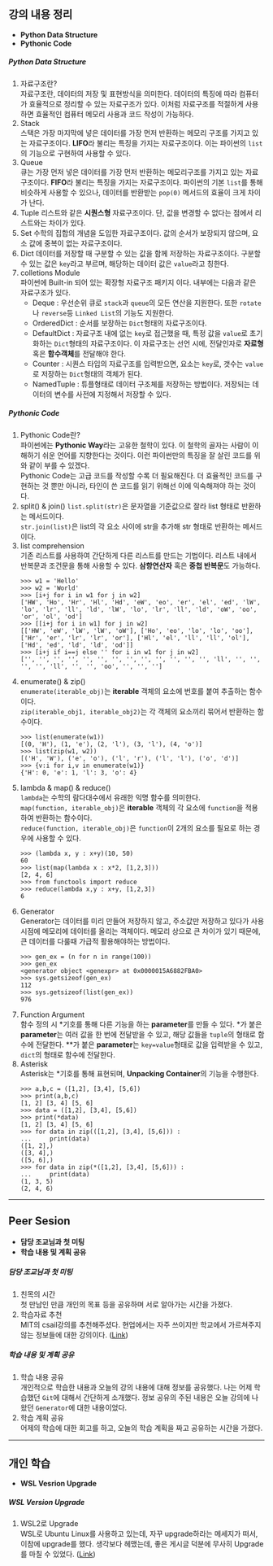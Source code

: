 ## 강의 내용 정리

-   **Python Data Structure**
-   **Pythonic Code**

##### Python Data Structure

1. 자료구조란?  
    자료구조란, 데이터의 저장 및 표현방식을 의미한다. 데이터의 특징에 따라 컴퓨터가 효율적으로 정리할 수 있는 자료구조가 있다. 이처럼 자료구조를 적절하게 사용하면 효율적인 컴퓨터 메모리 사용과 코드 작성이 가능하다.  
2. Stack  
    스택은 가장 마지막에 넣은 데이터를 가장 먼저 반환하는 메모리 구조를 가지고 있는 자료구조이다. **LIFO**라 불리는 특징을 가지는 자료구조이다. 이는 파이썬의 `list`의 기능으로 구현하여 사용할 수 있다.  
3. Queue  
    큐는 가장 먼저 넣은 데이터를 가장 먼저 반환하는 메모리구조를 가지고 있는 자료구조이다. **FIFO**라 불리는 특징을 가지는 자료구조이다. 파이썬의 기본 `list`를 통해 비슷하게 사용할 수 있으나, 데이터를 반환받는 `pop(0)` 메서드의 효율이 크게 차이가 난다.  
4. Tuple
    리스트와 같은 **시퀀스형** 자료구조이다. 단, 값을 변경할 수 없다는 점에서 리스트와는 차이가 있다.  
5. Set
    수학의 집합의 개념을 도입한 자료구조이다. 값의 순서가 보장되지 않으며, 요소 값에 중복이 없는 자료구조이다.  
6. Dict
    데이터를 저장할 때 구분할 수 있는 값을 함께 저장하는 자료구조이다. 구분할 수 있는 값은 `key`라고 부르며, 해당하는 데이터 값은 `value`라고 칭한다.
7. colletions Module  
    파이썬에 Built-in 되어 있는 확장형 자료구조 패키지 이다. 내부에는 다음과 같은 자료구조가 있다.  
    * Deque : 우선순위 큐로 `stack`과 `queue`의 모든 연산을 지원한다. 또한 `rotate`나 `reverse`등 `Linked List`의 기능도 지원한다.  
    * OrderedDict : 순서를 보장하는 `Dict`형태의 자료구조이다.
    * DefaultDict : 자료구조 내에 없는 `key`로 접근했을 때, 특정 값을 `value`로 초기화하는 `Dict`형태의 자료구조이다. 이 자료구조는 선언 시에, 전달인자로 **자료형** 혹은 **함수객체**를 전달해야 한다.  
    * Counter : 시퀀스 타입의 자료구조를 입력받으면, 요소는 `key`로, 갯수는 `value`로 저장하는 `Dict`형태의 객체가 된다.  
    * NamedTuple : 튜플형태로 데이터 구조체를 저장하는 방법이다. 저장되는 데이터의 변수를 사전에 지정해서 저장할 수 있다.

##### Pythonic Code  

1.  Pythonic Code란?  
    파이썬에는 **Pythonic Way**라는 고유한 철학이 있다. 이 철학의 골자는 사람이 이해하기 쉬운 언어를 지향한다는 것이다. 이런 파이썬만의 특징을 잘 살린 코드를 위와 같이 부를 수 있겠다.  
    Pythonic Code는 고급 코드를 작성할 수록 더 필요해진다. 더 효율적인 코드를 구현하는 것 뿐만 아니라, 타인이 쓴 코드를 읽기 위해선 이에 익숙해져야 하는 것이다.  
2. split() & join()
    `list.split(str)`은 문자열을 기준값으로 잘라 list 형태로 반환하는 메서드이다.  
    `str.join(list)`은 list의 각 요소 사이에 str을 추가해 str 형태로 반환하는 메서드이다.  
3. list comprehension  
    기존 리스트를 사용하여 간단하게 다른 리스트를 만드는 기법이다. 리스트 내에서 반복문과 조건문을 통해 사용할 수 있다. **삼항연산자** 혹은 **중첩 반복문**도 가능하다.  
    ```
    >>> w1 = 'Hello'
    >>> w2 = 'World'
    >>> [i+j for i in w1 for j in w2]
    ['HW', 'Ho', 'Hr', 'Hl', 'Hd', 'eW', 'eo', 'er', 'el', 'ed', 'lW', 'lo', 'lr', 'll', 'ld', 'lW', 'lo', 'lr', 'll', 'ld', 'oW', 'oo', 'or', 'ol', 'od']
    >>> [[i+j for i in w1] for j in w2] 
    [['HW', 'eW', 'lW', 'lW', 'oW'], ['Ho', 'eo', 'lo', 'lo', 'oo'], ['Hr', 'er', 'lr', 'lr', 'or'], ['Hl', 'el', 'll', 'll', 'ol'], ['Hd', 'ed', 'ld', 'ld', 'od']]
    >>> [i+j if i==j else '' for i in w1 for j in w2]
    ['', '', '', '', '', '', '', '', '', '', '', '', '', 'll', '', '', '', '', 'll', '', '', 'oo', '', '', '']
    ```  
4. enumerate() & zip()  
    `enumerate(iterable_obj)`는 **iterable** 객체의 요소에 번호를 붙여 추출하는 함수이다.  
    `zip(iterable_obj1, iterable_obj2)`는 각 객체의 요소끼리 묶어서 반환하는 함수이다.  
    ```
    >>> list(enumerate(w1))
    [(0, 'H'), (1, 'e'), (2, 'l'), (3, 'l'), (4, 'o')]
    >>> list(zip(w1, w2))
    [('H', 'W'), ('e', 'o'), ('l', 'r'), ('l', 'l'), ('o', 'd')]
    >>> {v:i for i,v in enumerate(w1)}
    {'H': 0, 'e': 1, 'l': 3, 'o': 4}
    ```  
5. lambda & map() & reduce()  
    `lambda`는 수학의 람다대수에서 유래한 익명 함수를 의미한다.  
    `map(function, iterable_obj)`은 **iterable** 객체의 각 요소에 `function`을 적용하여 반환하는 함수이다.  
    `reduce(function, iterable_obj)`은 `function`이 2개의 요소를 필요로 하는 경우에 사용할 수 있다.  
    ```
    >>> (lambda x, y : x+y)(10, 50) 
    60
    >>> list(map(lambda x : x*2, [1,2,3]))
    [2, 4, 6]
    >>> from functools import reduce
    >>> reduce(lambda x,y : x+y, [1,2,3]) 
    6
    ```
6. Generator  
    Generator는 데이터를 미리 만들어 저장하지 않고, 주소값만 저장하고 있다가 사용 시점에 메모리에 데이터를 올리는 객체이다. 메모리 상으로 큰 차이가 있기 때문에, 큰 데이터를 다룰때 가급적 활용해야하는 방법이다.  
    ```
    >>> gen_ex = (n for n in range(100))
    >>> gen_ex
    <generator object <genexpr> at 0x0000015A6882FBA0>
    >>> sys.getsizeof(gen_ex)
    112
    >>> sys.getsizeof(list(gen_ex))
    976
    ```
7. Function Argument  
    함수 정의 시 \*기호를 통해 다른 기능을 하는 **parameter**를 만들 수 있다. \*가 붙은 **parameter**는 여러 값을 한 번에 전달받을 수 있고, 해당 값들을 `tuple`의 형태로 함수에 전달한다. \*\*가 붙은 **parameter**는 `key=value`형태로 값을 입력받을 수 있고, `dict`의 형태로 함수에 전달한다.  
8. Asterisk  
    Asterisk는 \*기호를 통해 표현되며, **Unpacking Container**의 기능을 수행한다.  
    ```
    >>> a,b,c = ([1,2], [3,4], [5,6])
    >>> print(a,b,c)
    [1, 2] [3, 4] [5, 6]
    >>> data = ([1,2], [3,4], [5,6])
    >>> print(*data)
    [1, 2] [3, 4] [5, 6]
    >>> for data in zip(([1,2], [3,4], [5,6])) :  
    ...     print(data)
    ([1, 2],)
    ([3, 4],)
    ([5, 6],)
    >>> for data in zip(*([1,2], [3,4], [5,6])) :
    ...     print(data)
    (1, 3, 5)
    (2, 4, 6)
    ```

---

## Peer Sesion

-   **담당 조교님과 첫 미팅**
-   **학습 내용 및 계획 공유**

##### 담당 조교님과 첫 미팅

1.  친목의 시간  
    첫 만남인 만큼 개인의 목표 등을 공유하며 서로 알아가는 시간을 가졌다.
2.  학습자료 추천  
    MIT의 csail강의를 추천해주셨다. 현업에서는 자주 쓰이지만 학교에서 가르쳐주지 않는 정보들에 대한 강의이다. ([Link](https://missing.csail.mit.edu/))

##### 학습 내용 및 계획 공유  

1. 학습 내용 공유  
    개인적으로 학습한 내용과 오늘의 강의 내용에 대해 정보를 공유했다. 나는 어제 학습했던 `Git`에 대해서 간단하게 소개했다. 정보 공유의 주된 내용은 오늘 강의에 나왔던 `Generator`에 대한 내용이었다.
2. 학습 계획 공유  
    어제의 학습에 대한 회고를 하고, 오늘의 학습 계획을 짜고 공유하는 시간을 가졌다.

---

## 개인 학습

-   **WSL Vesrion Upgrade**

##### WSL Version Upgrade

1.  WSL2로 Upgrade  
    WSL로 Ubuntu Linux를 사용하고 있는데, 자꾸 upgrade하라는 메세지가 떠서, 이참에 upgrade를 했다. 생각보다 헤맸는데, 좋은 게시글 덕분에 무사히 Upgrade를 마칠 수 있었다. ([Link](https://wonillism.tistory.com/159))
